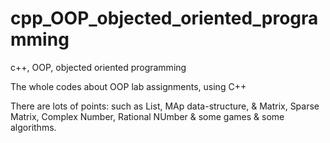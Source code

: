 # cpp_OOP_objected_oriented_programming
c++, OOP, objected oriented programming

The whole codes about OOP lab assignments, using C++

There are lots of points:
such as List, MAp data-structure,
& Matrix, Sparse Matrix, Complex Number, Rational NUmber
& some games
& some algorithms.

